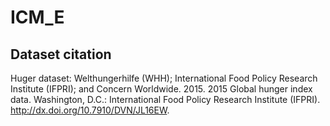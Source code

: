 # ICM_E
## Dataset citation
Huger dataset:
Welthungerhilfe (WHH); International Food Policy Research Institute (IFPRI); and Concern Worldwide. 2015. 2015 Global hunger index data. Washington, D.C.: International Food Policy Research Institute (IFPRI). http://dx.doi.org/10.7910/DVN/JL16EW.
